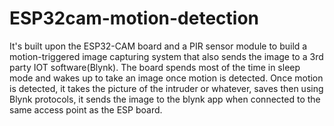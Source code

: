 # ESP32cam-motion-detection
It's built upon the ESP32-CAM board and a PIR sensor module to build a motion-triggered image capturing system that also sends the image to a 3rd party IOT software(Blynk). The board spends most of the time in sleep mode and wakes up to take an image once motion is detected. Once motion is detected, it takes the picture of the intruder or whatever, saves  then using Blynk protocols, it sends the image to the blynk app when connected to the same access point as the ESP board.
